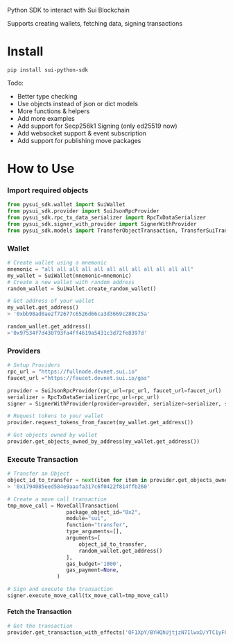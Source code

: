 
Python SDK to interact with Sui Blockchain 

Supports creating wallets, fetching data, signing transactions 
# Install
``
pip install sui-python-sdk
``

Todo: 
- Better type checking
- Use objects instead of json or dict models 
- More functions & helpers   
- Add more examples 
- Add support for Secp256k1 Signing (only ed25519 now)
- Add websocket support & event subscription 
- Add support for publishing move packages 

# How to Use 
### Import required objects

```python
from pysui_sdk.wallet import SuiWallet
from pysui_sdk.provider import SuiJsonRpcProvider
from pysui_sdk.rpc_tx_data_serializer import RpcTxDataSerializer
from pysui_sdk.signer_with_provider import SignerWithProvider
from pysui_sdk.models import TransferObjectTransaction, TransferSuiTransaction, MoveCallTransaction
```

### Wallet 
```python
# Create wallet using a mnemonic
mnemonic = "all all all all all all all all all all all all"
my_wallet = SuiWallet(mnemonic=mnemonic)
# Create a new wallet with random address
random_wallet = SuiWallet.create_random_wallet()
```
```python
# Get address of your wallet 
my_wallet.get_address()
> '0xbb98ad0ae2f72677c6526d66ca3d3669c280c25a'
```
```python
random_wallet.get_address()
>'0x97534f7d430793fa4ff4619a5431c3d72fe8397d'
```

### Providers
```python
# Setup Providers
rpc_url = "https://fullnode.devnet.sui.io"
faucet_url ="https://faucet.devnet.sui.io/gas"

provider = SuiJsonRpcProvider(rpc_url=rpc_url, faucet_url=faucet_url)
serializer = RpcTxDataSerializer(rpc_url=rpc_url)
signer = SignerWithProvider(provider=provider, serializer=serializer, signer_wallet=my_wallet)
```

```python
# Request tokens to your wallet 
provider.request_tokens_from_faucet(my_wallet.get_address())
```


```python
# Get objects owned by wallet
provider.get_objects_owned_by_address(my_wallet.get_address())
```
### Execute Transaction
```python
# Transfer an Object 
object_id_to_transfer = next(item for item in provider.get_objects_owned_by_address(my_wallet.get_address())["result"] if item["type"]=='0x2::coin::Coin<0x2::sui::SUI>')["objectId"]
> '0x1794085eed584e9aaafa317c6f0422f814ffb260'
```

```python
# Create a move call transaction
tmp_move_call = MoveCallTransaction(
                   package_object_id="0x2",
                   module="sui",
                   function="transfer", 
                   type_arguments=[], 
                   arguments=[
                       object_id_to_transfer,
                       random_wallet.get_address()
                   ], 
                   gas_budget='1000',
                   gas_payment=None, 
                )

# Sign and execute the transaction
signer.execute_move_call(tx_move_call=tmp_move_call)
```

#### Fetch the Transaction
```python
# Get the transaction 
provider.get_transaction_with_effects('OF1XpY/BYHQhUjtjzN7IlwxD/YTC1yFQ5Dvh8zzC2Uc=')
```